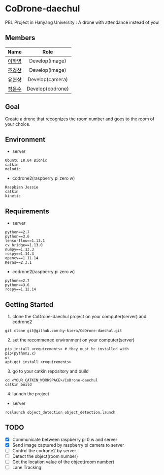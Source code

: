 # CoDrone-daechul
PBL Project in Hanyang University : A drone with attendance instead of you!

## Members
| Name | Role | 
|:----:|:----:|
|[이하영](github.com/hy-kiera)|Develop(image)|
|[조경찬](github.com/devcre)|Develop(image)|
|[유현상](github.com/RyuHS1942)|Develop(camera)|
|[정은수](github.com/BinCHip)|Develop(codrone)|

## Goal
Create a drone that recognizes the room number and goes to the room of your choice.

## Environment
 - server
 ```
 Ubuntu 18.04 Bionic
 catkin
 melodic
 ```
 - codrone2(raspberry pi zero w)
 ```
 Raspbian Jessie
 catkin
 kinetic
 ```

## Requirements
 - server
 ```
 python==2.7
 python==3.6
 tensorflow==1.13.1
 cv_bridge==1.13.0
 numpy==1.13.3
 rospy==1.14.3
 opencv==1.11.14
 Keras==2.3.1
 ```
 - codrone2(raspberry pi zero w)
 ```
 python==2.7
 python==3.6
 rospy==1.12.14
 ```
 
## Getting Started 
1. clone the CoDrone-daechul project on your computer(server) and codrone2
```
git clone git@github.com:hy-kiera/CoDrone-daechul.git
```
2. set the recommened environment on your computer(server)
```
pip install <requirements> # they must be installed with pip(python2.x)
or
apt-get install <requirements>
```

3. go to your catkin repository and build
```
cd <YOUR_CATKIN_WORKSPACE>/CoDrone-daechul
catkin build
```

4. launch the project
 - server
 ```
 roslaunch object_detection object_detection.launch
 ```
 
## TODO
- [x] Communicate between raspberry pi 0 w and server
- [x] Send image captured by raspberry pi camera to server
- [ ] Control the codrone2 by server
- [ ] Detect the object(room number)
- [ ] Get the location value of the object(room number)
- [ ] Lane Tracking
